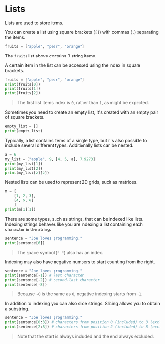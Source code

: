 # Lists

Lists are used to store items.

You can create a list using square brackets (`[]`) with commas (`,`) separating the items.

```python
fruits = ["apple", "pear", "orange"]
```

The `fruits` list above contains 3 string items.

A certain item in the list can be accessed using the index in square brackets.

```python
fruits = ["apple", "pear", "orange"]
print(fruits[0])
print(fruits[1])
print(fruits[2])
```

> The first list items index is `0`, rather than `1`, as might be expected.

Sometimes you need to create an empty list, it's created with an empty pair of square brackets.

```python
empty_list = []
print(empty_list)
```

Typically, a list contains items of a single type, but it's also possible to include several different types. Additionally lists can be nested.

```python
a = 6
my_list = ["apple", 9, [4, 5, a], 7.9273]
print(my_list[1])
print(my_list[2])
print(my_list[2][2])
```

Nested lists can be used to represent 2D grids, such as matrices.

```python
m = [
    [1, 2, 3],
    [4, 5, 6]
    ]
print(m[1][1])
```

There are some types, such as strings, that can be indexed like lists.
Indexing strings behaves like you are indexing a list containing each character in the string.

```python
sentence = "Joe loves programming."
print(sentence[6])
```

> The space symbol (`" "`) also has an index.

Indexing may also have negative numbers to start counting from the right.

```python
sentence = "Joe loves programming."
print(sentence[-1]) # last character
print(sentence[-2]) # second-last character
print(sentence[-8])
```

> Because `-0` is the same as `0`, negative indexing starts from `-1`.

In addition to indexing you can also slice strings. Slicing allows you to obtain a substring.

```python
sentence = "Joe loves programming."
print(sentence[0:3]) # characters from position 0 (included) to 3 (excluded)
print(sentence[2:8]) # characters from position 2 (included) to 8 (excluded)
```

> Note that the start is always included and the end always excluded.
